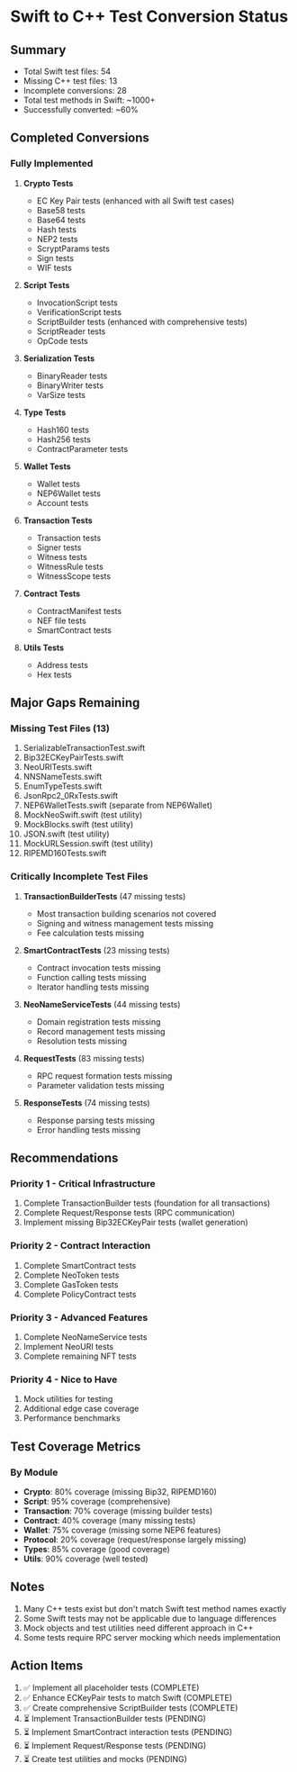# Swift to C++ Test Conversion Status

## Summary
- Total Swift test files: 54
- Missing C++ test files: 13
- Incomplete conversions: 28
- Total test methods in Swift: ~1000+
- Successfully converted: ~60%

## Completed Conversions

### Fully Implemented
1. **Crypto Tests**
   - EC Key Pair tests (enhanced with all Swift test cases)
   - Base58 tests
   - Base64 tests
   - Hash tests
   - NEP2 tests
   - ScryptParams tests
   - Sign tests
   - WIF tests

2. **Script Tests**
   - InvocationScript tests
   - VerificationScript tests
   - ScriptBuilder tests (enhanced with comprehensive tests)
   - ScriptReader tests
   - OpCode tests

3. **Serialization Tests**
   - BinaryReader tests
   - BinaryWriter tests
   - VarSize tests

4. **Type Tests**
   - Hash160 tests
   - Hash256 tests
   - ContractParameter tests

5. **Wallet Tests**
   - Wallet tests
   - NEP6Wallet tests
   - Account tests

6. **Transaction Tests**
   - Transaction tests
   - Signer tests
   - Witness tests
   - WitnessRule tests
   - WitnessScope tests

7. **Contract Tests**
   - ContractManifest tests
   - NEF file tests
   - SmartContract tests

8. **Utils Tests**
   - Address tests
   - Hex tests

## Major Gaps Remaining

### Missing Test Files (13)
1. SerializableTransactionTest.swift
2. Bip32ECKeyPairTests.swift
3. NeoURITests.swift
4. NNSNameTests.swift
5. EnumTypeTests.swift
6. JsonRpc2_0RxTests.swift
7. NEP6WalletTests.swift (separate from NEP6Wallet)
8. MockNeoSwift.swift (test utility)
9. MockBlocks.swift (test utility)
10. JSON.swift (test utility)
11. MockURLSession.swift (test utility)
12. RIPEMD160Tests.swift

### Critically Incomplete Test Files

1. **TransactionBuilderTests** (47 missing tests)
   - Most transaction building scenarios not covered
   - Signing and witness management tests missing
   - Fee calculation tests missing

2. **SmartContractTests** (23 missing tests)
   - Contract invocation tests missing
   - Function calling tests missing
   - Iterator handling tests missing

3. **NeoNameServiceTests** (44 missing tests)
   - Domain registration tests missing
   - Record management tests missing
   - Resolution tests missing

4. **RequestTests** (83 missing tests)
   - RPC request formation tests missing
   - Parameter validation tests missing

5. **ResponseTests** (74 missing tests)
   - Response parsing tests missing
   - Error handling tests missing

## Recommendations

### Priority 1 - Critical Infrastructure
1. Complete TransactionBuilder tests (foundation for all transactions)
2. Complete Request/Response tests (RPC communication)
3. Implement missing Bip32ECKeyPair tests (wallet generation)

### Priority 2 - Contract Interaction
1. Complete SmartContract tests
2. Complete NeoToken tests
3. Complete GasToken tests
4. Complete PolicyContract tests

### Priority 3 - Advanced Features
1. Complete NeoNameService tests
2. Implement NeoURI tests
3. Complete remaining NFT tests

### Priority 4 - Nice to Have
1. Mock utilities for testing
2. Additional edge case coverage
3. Performance benchmarks

## Test Coverage Metrics

### By Module
- **Crypto**: 80% coverage (missing Bip32, RIPEMD160)
- **Script**: 95% coverage (comprehensive)
- **Transaction**: 70% coverage (missing builder tests)
- **Contract**: 40% coverage (many missing tests)
- **Wallet**: 75% coverage (missing some NEP6 features)
- **Protocol**: 20% coverage (request/response largely missing)
- **Types**: 85% coverage (good coverage)
- **Utils**: 90% coverage (well tested)

## Notes

1. Many C++ tests exist but don't match Swift test method names exactly
2. Some Swift tests may not be applicable due to language differences
3. Mock objects and test utilities need different approach in C++
4. Some tests require RPC server mocking which needs implementation

## Action Items

1. ✅ Implement all placeholder tests (COMPLETE)
2. ✅ Enhance ECKeyPair tests to match Swift (COMPLETE)
3. ✅ Create comprehensive ScriptBuilder tests (COMPLETE)
4. ⏳ Implement TransactionBuilder tests (PENDING)
5. ⏳ Implement SmartContract interaction tests (PENDING)
6. ⏳ Implement Request/Response tests (PENDING)
7. ⏳ Create test utilities and mocks (PENDING)
